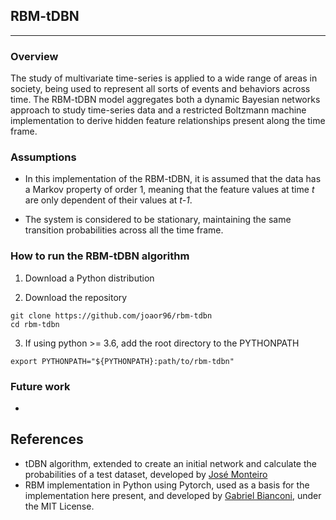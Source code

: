 ## RBM-tDBN

--------------------

### Overview
The study of multivariate time-series is applied to a wide range of areas in society, being used to represent all sorts of events and behaviors across time. The RBM-tDBN model aggregates both a dynamic Bayesian networks approach to study time-series data and a restricted Boltzmann machine implementation to derive hidden feature relationships present along the time frame.

### Assumptions
- In this implementation of the RBM-tDBN, it is assumed that the data has a Markov property of order 1, meaning that the feature values at time *t* are only dependent of their values at *t-1*.

- The system is considered to be stationary, maintaining the same transition probabilities across all the time frame.


### How to run the RBM-tDBN algorithm
1. Download a Python distribution

2. Download the repository

```
git clone https://github.com/joaor96/rbm-tdbn
cd rbm-tdbn
```

3. If using python >= 3.6, add the root directory to the PYTHONPATH

```
export PYTHONPATH="${PYTHONPATH}:path/to/rbm-tdbn"
```

### Future work
- 



## References
- tDBN algorithm, extended to create an initial network and calculate the probabilities of a test dataset, developed by [José Monteiro]
- RBM implementation in Python using Pytorch, used as a basis for the implementation here present, and developed by [Gabriel Bianconi], under the MIT License.

<!-- Links -->

[Gabriel Bianconi]: https://github.com/GabrielBianconi/pytorch-rbm

[José Monteiro]: https://github.com/josemonteiro/tDBN

